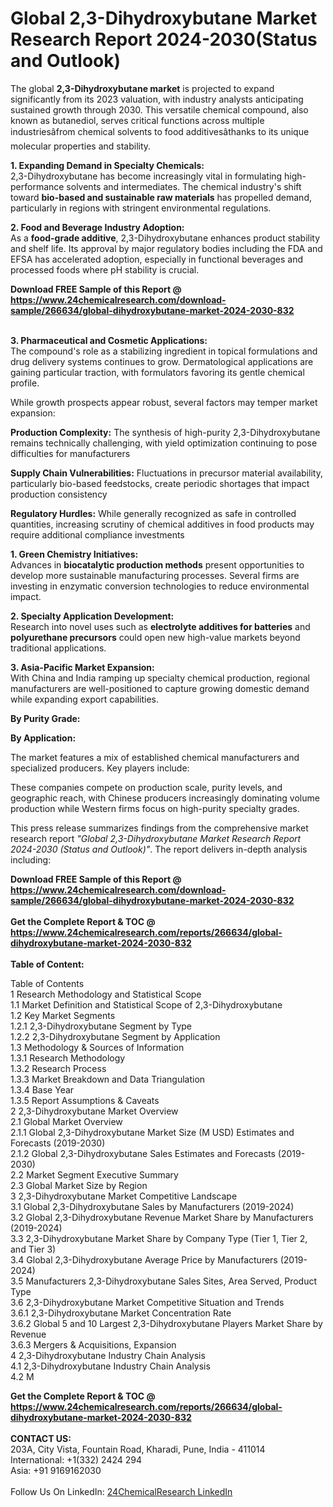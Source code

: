 <h1>Global 2,3-Dihydroxybutane Market Research Report 2024-2030(Status and Outlook)</h1><p>The global <strong>2,3-Dihydroxybutane market</strong> is projected to expand significantly from its 2023 valuation, with industry analysts anticipating sustained growth through 2030. This versatile chemical compound, also known as butanediol, serves critical functions across multiple industriesâfrom chemical solvents to food additivesâthanks to its unique molecular properties and stability.</p><p><strong>1. Expanding Demand in Specialty Chemicals:</strong><br>
2,3-Dihydroxybutane has become increasingly vital in formulating high-performance solvents and intermediates. The chemical industry's shift toward <strong>bio-based and sustainable raw materials</strong> has propelled demand, particularly in regions with stringent environmental regulations.</p><p><strong>2. Food and Beverage Industry Adoption:</strong><br>
As a <strong>food-grade additive</strong>, 2,3-Dihydroxybutane enhances product stability and shelf life. Its approval by major regulatory bodies including the FDA and EFSA has accelerated adoption, especially in functional beverages and processed foods where pH stability is crucial.</p><div><b>Download FREE Sample of this Report @ 
            <a href="https://www.24chemicalresearch.com/download-sample/266634/global-dihydroxybutane-market-2024-2030-832">
            https://www.24chemicalresearch.com/download-sample/266634/global-dihydroxybutane-market-2024-2030-832</a></b></div><br><p><strong>3. Pharmaceutical and Cosmetic Applications:</strong><br>
The compound's role as a stabilizing ingredient in topical formulations and drug delivery systems continues to grow. Dermatological applications are gaining particular traction, with formulators favoring its gentle chemical profile.</p><p>While growth prospects appear robust, several factors may temper market expansion:</p><p><strong>Production Complexity:</strong> The synthesis of high-purity 2,3-Dihydroxybutane remains technically challenging, with yield optimization continuing to pose difficulties for manufacturers</p><p><strong>Supply Chain Vulnerabilities:</strong> Fluctuations in precursor material availability, particularly bio-based feedstocks, create periodic shortages that impact production consistency</p><p><strong>Regulatory Hurdles:</strong> While generally recognized as safe in controlled quantities, increasing scrutiny of chemical additives in food products may require additional compliance investments</p><p><strong>1. Green Chemistry Initiatives:</strong><br>
Advances in <strong>biocatalytic production methods</strong> present opportunities to develop more sustainable manufacturing processes. Several firms are investing in enzymatic conversion technologies to reduce environmental impact.</p><p><strong>2. Specialty Application Development:</strong><br>
Research into novel uses such as <strong>electrolyte additives for batteries</strong> and <strong>polyurethane precursors</strong> could open new high-value markets beyond traditional applications.</p><p><strong>3. Asia-Pacific Market Expansion:</strong><br>
With China and India ramping up specialty chemical production, regional manufacturers are well-positioned to capture growing domestic demand while expanding export capabilities.</p><p><strong>By Purity Grade:</strong></p><p><strong>By Application:</strong></p><p>The market features a mix of established chemical manufacturers and specialized producers. Key players include:</p><p>These companies compete on production scale, purity levels, and geographic reach, with Chinese producers increasingly dominating volume production while Western firms focus on high-purity specialty grades.</p><p>This press release summarizes findings from the comprehensive market research report <em>"Global 2,3-Dihydroxybutane Market Research Report 2024-2030 (Status and Outlook)"</em>. The report delivers in-depth analysis including:</p><div><b>Download FREE Sample of this Report @ 
            <a href="https://www.24chemicalresearch.com/download-sample/266634/global-dihydroxybutane-market-2024-2030-832">
            https://www.24chemicalresearch.com/download-sample/266634/global-dihydroxybutane-market-2024-2030-832</a></b></div><br><div><b>Get the Complete Report & TOC @ 
            <a href="https://www.24chemicalresearch.com/reports/266634/global-dihydroxybutane-market-2024-2030-832">
            https://www.24chemicalresearch.com/reports/266634/global-dihydroxybutane-market-2024-2030-832</a></b></div><br>
            <b>Table of Content:</b><p>Table of Contents<br />
1 Research Methodology and Statistical Scope<br />
1.1 Market Definition and Statistical Scope of 2,3-Dihydroxybutane<br />
1.2 Key Market Segments<br />
1.2.1 2,3-Dihydroxybutane Segment by Type<br />
1.2.2 2,3-Dihydroxybutane Segment by Application<br />
1.3 Methodology & Sources of Information<br />
1.3.1 Research Methodology<br />
1.3.2 Research Process<br />
1.3.3 Market Breakdown and Data Triangulation<br />
1.3.4 Base Year<br />
1.3.5 Report Assumptions & Caveats<br />
2 2,3-Dihydroxybutane Market Overview<br />
2.1 Global Market Overview<br />
2.1.1 Global 2,3-Dihydroxybutane Market Size (M USD) Estimates and Forecasts (2019-2030)<br />
2.1.2 Global 2,3-Dihydroxybutane Sales Estimates and Forecasts (2019-2030)<br />
2.2 Market Segment Executive Summary<br />
2.3 Global Market Size by Region<br />
3 2,3-Dihydroxybutane Market Competitive Landscape<br />
3.1 Global 2,3-Dihydroxybutane Sales by Manufacturers (2019-2024)<br />
3.2 Global 2,3-Dihydroxybutane Revenue Market Share by Manufacturers (2019-2024)<br />
3.3 2,3-Dihydroxybutane Market Share by Company Type (Tier 1, Tier 2, and Tier 3)<br />
3.4 Global 2,3-Dihydroxybutane Average Price by Manufacturers (2019-2024)<br />
3.5 Manufacturers 2,3-Dihydroxybutane Sales Sites, Area Served, Product Type<br />
3.6 2,3-Dihydroxybutane Market Competitive Situation and Trends<br />
3.6.1 2,3-Dihydroxybutane Market Concentration Rate<br />
3.6.2 Global 5 and 10 Largest 2,3-Dihydroxybutane Players Market Share by Revenue<br />
3.6.3 Mergers & Acquisitions, Expansion<br />
4 2,3-Dihydroxybutane Industry Chain Analysis<br />
4.1 2,3-Dihydroxybutane Industry Chain Analysis<br />
4.2 M</p><div><b>Get the Complete Report & TOC @ 
            <a href="https://www.24chemicalresearch.com/reports/266634/global-dihydroxybutane-market-2024-2030-832">
            https://www.24chemicalresearch.com/reports/266634/global-dihydroxybutane-market-2024-2030-832</a></b></div><br><b>CONTACT US:</b><br>
            203A, City Vista, Fountain Road, Kharadi, Pune, India - 411014<br>
            International: +1(332) 2424 294<br>
            Asia: +91 9169162030 <br><br>
            Follow Us On LinkedIn: <a href="https://www.linkedin.com/company/24chemicalresearch/">24ChemicalResearch LinkedIn</a>